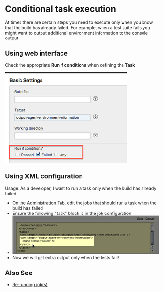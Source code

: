 # Conditional task execution

At times there are certain steps you need to execute only when you know that the build has already failed. For example, when a test suite fails you might want to output additional environment information to the console output

## Using web interface

Check the appropriate **Run if conditions** when defining the **Task**

![](../resources/images/conditional_task_execution.png)

## Using XML configuration

Usage: As a developer, I want to run a task only when the build has already failed.

-   On the [Administration Tab](../navigation/administration_page.md), edit the jobs that should run a task when the build has failed
-   Ensure the following "task" block is in the job configuration
-   ![](../resources/images/2_conditional_task_config.png)
-   Now we will get extra output only when the tests fail!

## Also See

-   [Re-running job(s)](../faq/job_rerun.md)